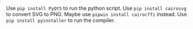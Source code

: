 Use `pip install PyQt5` to run the python script.
Use `pip install cairosvg` to convert SVG to PNG. Maybe use `pipwin install cairocffi` instead.
Use `pip install pyinstaller` to run the compiler.